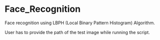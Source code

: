 # Face_Recognition
Face recognition using LBPH (Local Binary Pattern Histogram) Algorithm.

User has to provide the path of the test image while running the script.
